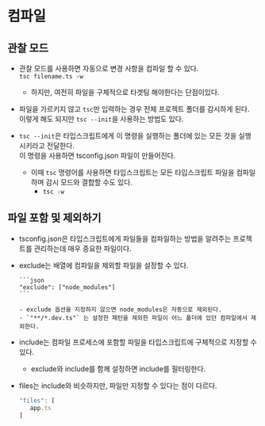 # 컴파일

## 관찰 모드

- 관찰 모드를 사용하면 자동으로 변경 사항을 컴파일 할 수 있다.  
   `tsc filename.ts -w`

  - 하지만, 여전히 파일을 구체적으로 타겟팅 해야한다는 단점이있다.

- 파일을 가르키지 않고 `tsc`만 입력하는 경우 전체 프로젝트 폴더를 감시하게 된다.
  이렇게 해도 되지만 `tsc --init`을 사용하는 방법도 있다.

- `tsc --init`은 타입스크립트에게 이 명령을 실행하는 폴더에 있는 모든 것을 실행시키라고 전달한다.  
  이 명령을 사용하면 tsconfig.json 파일이 만들어진다.

  - 이때 `tsc` 명령어를 사용하면 타입스크립트는 모든 타입스크립트 파일을 컴파일하며 감시 모드와 결합할 수도 있다.
    - `tsc -w`

## 파일 포함 및 제외하기

- tsconfig.json은 타입스크립트에게 파일들을 컴파일하는 방법을 알려주는 프로젝트를 관리하는데 매우 중요한 파일이다.

- exclude는 배열에 컴파일을 제외할 파일을 설정할 수 있다.

      ```json
      "exclude": ["node_modules"]
      ```

      - exclude 옵션을 지정하지 않으면 node_modules은 자동으로 제외된다.
      - `"**/*.dev.ts"` 는 설정한 패턴을 제외한 파일이 어느 폴더에 있던 컴파일에서 제외한다.

- include는 컴파일 프로세스에 포함할 파일을 타입스크립트에 구체적으로 지정할 수 있다.

  - exclude와 include를 함께 설정하면 include를 필터링한다.

- files는 include와 비슷하지만, 파일만 지정할 수 있다는 점이 다르다.

  ```ts
  "files": [
     app.ts
  ]

  ```
